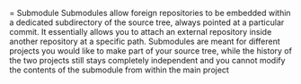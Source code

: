 = Submodule
Submodules allow foreign repositories to be embedded within a dedicated subdirectory of the source tree, 
always pointed at a particular commit.
It essentially allows you to attach an external repository inside another repository at a specific path.
Submodules are meant for different projects you would like to make part of your source tree, while the
history of the two projects still stays completely independent and you cannot modify the contents of the
submodule from within the main project
